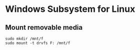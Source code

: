 # Windows Subsystem for Linux

## Mount removable media

```
sudo mkdir /mnt/f
sudo mount -t drvfs F: /mnt/f
```
